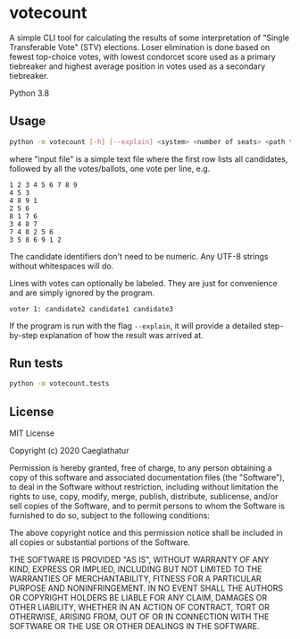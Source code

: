 votecount
=========

A simple CLI tool for calculating the results of some interpretation of "Single
Transferable Vote" (STV) elections. Loser elimination is done based on fewest
top-choice votes, with lowest condorcet score used as a primary tiebreaker and
highest average position in votes used as a secondary tiebreaker.

Python 3.8

## Usage

```sh
python -m votecount [-h] [--explain] <system> <number of seats> <path to input file>
```

where "input file" is a simple text file where the first row lists all candidates, followed by all the votes/ballots, one vote per line, e.g.

```
1 2 3 4 5 6 7 8 9
4 5 3
4 8 9 1
2 5 6
8 1 7 6
3 4 8 7
7 4 8 2 5 6
3 5 8 6 9 1 2
```

The candidate identifiers don't need to be numeric. Any UTF-8 strings without whitespaces will do.

Lines with votes can optionally be labeled. They are just for convenience and are simply ignored by the program.

```
voter 1: candidate2 candidate1 candidate3
```

If the program is run with the flag `--explain`, it will provide a detailed
step-by-step explanation of how the result was arrived at.

## Run tests

```sh
python -m votecount.tests
```

## License

MIT License

Copyright (c) 2020 Caeglathatur

Permission is hereby granted, free of charge, to any person obtaining a copy
of this software and associated documentation files (the "Software"), to deal
in the Software without restriction, including without limitation the rights
to use, copy, modify, merge, publish, distribute, sublicense, and/or sell
copies of the Software, and to permit persons to whom the Software is
furnished to do so, subject to the following conditions:

The above copyright notice and this permission notice shall be included in all
copies or substantial portions of the Software.

THE SOFTWARE IS PROVIDED "AS IS", WITHOUT WARRANTY OF ANY KIND, EXPRESS OR
IMPLIED, INCLUDING BUT NOT LIMITED TO THE WARRANTIES OF MERCHANTABILITY,
FITNESS FOR A PARTICULAR PURPOSE AND NONINFRINGEMENT. IN NO EVENT SHALL THE
AUTHORS OR COPYRIGHT HOLDERS BE LIABLE FOR ANY CLAIM, DAMAGES OR OTHER
LIABILITY, WHETHER IN AN ACTION OF CONTRACT, TORT OR OTHERWISE, ARISING FROM,
OUT OF OR IN CONNECTION WITH THE SOFTWARE OR THE USE OR OTHER DEALINGS IN THE
SOFTWARE.

